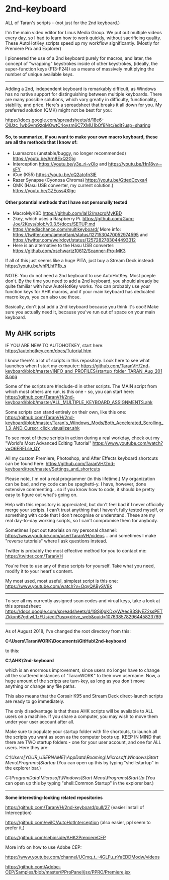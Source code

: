 # 2nd-keyboard
ALL of Taran's scripts - (not just for the 2nd keyboard.)

I'm the main video editor for Linus Media Group. We put out multiple videos every day, so I had to learn how to work quickly, without sacrificing quality.
These AutoHotKey scripts speed up my workflow significantly. (Mostly for Premiere Pro and Explorer)

I pioneered the use of a 2nd keyboard purely for macros, and later, the concept of "wrapping" keystrokes inside of other keystrokes, (ideally, the super-function keys (F13-F24)) as a means of massively multiplying the number of unique available keys.

------------

Adding a 2nd, independent keyboard is remarkably difficult, as Windows has no native support for distinguishing between multiple keyboards. There are many possible solutions, which vary greatly in difficulty, functionality, stability, and price. Here's a spreadsheet that breaks it all down for you. My preferred solution (QMK) might not be best for you:

https://docs.google.com/spreadsheets/d/18e6-OlUzc_1wbGvm9zqMOwtC4oysm6C7XMU1bOf8Nrc/edit?usp=sharing


#### So, to summarize, if you want to make your own macro keyboard, these are all the methods that I know of:
- Luamacros (unstable/buggy, no longer recommended) https://youtu.be/Arn8ExQ2Gjg
- Interception https://youtu.be/y3e_ri-vOIo and https://youtu.be/Hn18vv--sFY
- iCue (K55) https://youtu.be/cQ2atofn3lE
- Razer Synapse (Cyonosa Chroma) https://youtu.be/GttedCcyxa4
- QMK (Hasu USB converter, my current solution.) https://youtu.be/GZEoss4XIgc


#### Other potential methods that I have not personally tested
- MacroMyKBD https://github.com/lal12/macroMyKBD
- 2key, which uses a Raspberry Pi. https://github.com/Gum-Joe/2Keys/blob/v0.3.5/docs/SETUP.md
- https://mediachance.com/multikeyboard/ More info: https://twitter.com/iamnottani/status/1271530470052974595 and https://twitter.com/weirdoyt/status/1257282783044493312
- Here is an alternative to the Hasu USB converter: https://github.com/oschwartz10612/Scanner-Pro-MK3


If all of this just seems like a huge PITA, just buy a Stream Deck instead: https://youtu.be/vhPLhfP1b_s

NOTE: You do not need a 2nd keyboard to use AutoHotKey. Most poeple don't. By the time you need to add a 2nd keyboard, you should already be quite familiar with how AutoHotKey works. You can probably use your function keys for AHK macros, and if your main keyboard has dedicated macro keys, you can also use those.

Basically, don't just add a 2nd keyboard because you think it's cool! Make sure you actually need it, because you've run out of space on your main keyboard.

## My AHK scripts

IF YOU ARE NEW TO AUTOHOTKEY, start here:
https://autohotkey.com/docs/Tutorial.htm

I know there's a lot of scripts in this repository. Look here to see what launches when I start my computer:
https://github.com/TaranVH/2nd-keyboard/blob/master/INFO_and_PROFILES/startup_folder_TARAN_Aug_2018.png

Some of the scripts are #include-d in other scripts. The MAIN script from which most others are run, is this one - so, you can start here: https://github.com/TaranVH/2nd-keyboard/blob/master/ALL_MULTIPLE_KEYBOARD_ASSIGNMENTS.ahk

Some scripts can stand entirely on their own, like this one: https://github.com/TaranVH/2nd-keyboard/blob/master/Taran's_Windows_Mods/Both_Accelerated_Scrolling_1.3_AND_Cursor_click_visualizer.ahk

To see most of these scripts in action during a real workday, check out my "World's Most Advanced Editing Tutorial" https://www.youtube.com/watch?v=O6ERELse_QY

All my custom Premiere, Photoshop, and After Effects keyboard shortcuts can be found here: https://github.com/TaranVH/2nd-keyboard/tree/master/Settings_and_shortcuts

Please note, I'm not a real programmer (in this lifetime.) My organization can be bad, and my code can be spaghetti-y. I have, however, done extensive commenting... so if you know how to code, it should be pretty easy to figure out what's going on.

Help with this repository is appreciated, but don't feel bad if I never officially merge your scripts. I can't trust anything that I haven't fully tested myself, or something with code that I don't recognise or understand. These are my real day-to-day working scripts, so I can't compromise them for anybody. 

Sometimes I put out tutorials on my personal channel: https://www.youtube.com/user/TaranVH/videos ...and sometimes I make "reverse tutorials" where I ask questions instead.

Twitter is probably the most effective method for you to contact me: https://twitter.com/TaranVH

You're free to use any of these scripts for yourself. Take what you need, modify it to your heart's content.

My most used, most useful, simplest script is this one: https://www.youtube.com/watch?v=OqyQABySV8k

-----

To see all my currently assigned scan codes and virual keys, take a look at this spreadsheet: https://docs.google.com/spreadsheets/d/1GSj0gKDxyWAecB3SIyEZ2ssPETZkkxn67gdIwL1zFUs/edit?usp=drive_web&ouid=107638578296445823789

-----

As of August 2018, I've changed the root directory from this:

**C:\Users\TaranWORK\Documents\GitHub\2nd-keyboard**

to this:

**C:\AHK\2nd-keyboard**

which is an enormous improvement, since users no longer have to change all the scattered instances of "TaranWORK" to their own username. Now, a huge amount of the scripts are turn-key, as long as you don't move anything or change any file paths.

This also means that the Corsair K95 and Stream Deck direct-launch scripts are ready to go immediately.

The only disadvantage is that these AHK scripts will be available to ALL users on a machine. If you share a computer, you may wish to move them under your user account after all.

Make sure to populate your startup folder with file shortcuts, to launch all the scripts you want as soon as the computer boots up. KEEP IN MIND that there are TWO startup folders - one for your user account, and one for ALL users. Here they are:

*C:\Users\[YOUR_USERNAME]\AppData\Roaming\Microsoft\Windows\Start Menu\Programs\Startup*
(You can open up this by typing "shell:startup" in the explorer bar.) 

*C:\ProgramData\Microsoft\Windows\Start Menu\Programs\StartUp*
(You can open up this by typing "shell:Common Startup" in the explorer bar.)

---

**Some interesting-looking related repositories**

https://github.com/TaranVH/2nd-keyboard/pull/27 (easier install of Interception)

https://github.com/evilC/AutoHotInterception (also easier, ppl seem to prefer it.)

https://github.com/sebinside/AHK2PremiereCEP

More info on how to use Adobe CEP:

https://www.youtube.com/channel/UCmq_t_-4GLFu_nYaEDDModw/videos

https://github.com/Adobe-CEP/Samples/blob/master/PProPanel/jsx/PPRO/Premiere.jsx


